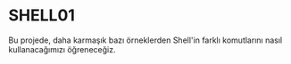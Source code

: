 # SHELL01

Bu projede, daha karmaşık bazı örneklerden Shell'in farklı komutlarını nasıl kullanacağımızı öğreneceğiz.
